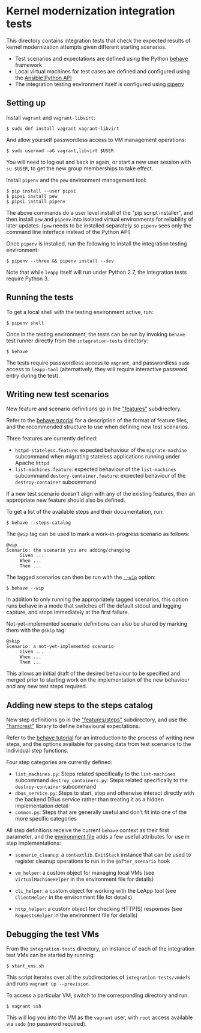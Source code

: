 # Kernel modernization integration tests

This directory contains integration tests that check the expected results
of kernel modernization attempts given different starting scenarios.

* Test scenarios and expectations are defined using the Python
  [behave](http://pythonhosted.org/behave/) framework
* Local virtual machines for test cases are defined and configured
  using the
  [Ansible Python API](http://docs.ansible.com/ansible/dev_guide/developing_api.html)
* The integration testing environment itself is configured using
  [pipenv](https://pypi.python.org/pypi/pipenv)

## Setting up

Install `vagrant` and `vagrant-libvirt`:

    $ sudo dnf install vagrant vagrant-libvirt

And allow yourself passwordless access to VM management operations:

    $ sudo usermod -aG vagrant,libvirt $USER

You will need to log out and back in again, or start a new user
session with `su $USER`, to get the new group memberships to take
effect.

Install `pipenv` and the `pew` environment management tool:

    $ pip install --user pipsi
    $ pipsi install pew
    $ pipsi install pipenv

The above commands do a user level install of the "pip script installer",
and then install `pew` and `pipenv` into isolated virtual environments
for reliability of later updates. (`pew` needs to be installed separately
so `pipenv` sees only the command line interface instead of the Python API)

Once `pipenv` is installed, run the following to install the
integration testing environment:

    $ pipenv --three && pipenv install --dev

Note that while `leapp` itself will run under Python 2.7, the integration
tests require Python 3.

## Running the tests

To get a local shell with the testing environment active, run:

    $ pipenv shell

Once in the testing environment, the tests can be run by invoking
`behave` test runner directly from the `integration-tests`
directory:

    $ behave

The tests require passwordless access to `vagrant`, and passwordless `sudo`
access to `leapp-tool` (alternatively, they will require interactive
password entry during the test).

## Writing new test scenarios

New feature and scenario definitions go in the ["features"](./features)
subdirectory.

Refer to the
[behave tutorial](https://pythonhosted.org/behave/tutorial.html#feature-files)
for a description of the format of feature files, and the recommended structure
to use when defining new test scenarios.

Three features are currently defined:

* `httpd-stateless.feature`: expected behaviour of the `migrate-machine`
  subcommand when migrating stateless applications running under Apache `httpd`
* `list-machines.feature`: expected behaviour of the `list-machines` subcommand
  `destory-container.feature`: expected behaviour of the `destroy-container` subcommand

If a new test scenario doesn't align with any of the existing features, then
an appropriate new feature should also be defined.

To get a list of the available steps and their documentation, run:

    $ behave --steps-catalog

The `@wip` tag can be used to mark a work-in-progress scenario as follows:

    @wip
    Scenario: the scenario you are adding/changing
         Given ...
         When ...
         Then ...

The tagged scenarios can then be run with the
[`--wip`](https://pythonhosted.org/behave/behave.html#cmdoption-w) option:

    $ behave --wip

In addition to only running the appropriately tagged scenarios, this option
runs behave in a mode that switches off the default stdout and logging capture,
and stops immediately at the first failure.

Not-yet-implemented scenario definitions can also be shared by marking them
with the `@skip` tag:

    @skip
    Scenario: a not-yet-implemented scenario
         Given ...
         When ...
         Then ...

This allows an initial draft of the desired behaviour to be specified and
merged prior to starting work on the implementation of the new behaviour and
any new test steps required.

## Adding new steps to the steps catalog

New step definitions go in the ["features/steps"](./features.steps)
subdirectory, and use the
["hamcrest"](https://pyhamcrest.readthedocs.io/en/latest/tutorial/)
library to define behavioural expectations.

Refer to the
[behave tutorial](https://pythonhosted.org/behave/tutorial.html#python-step-implementations)
for an introduction to the process of writing new steps, and the options
available for passing data from test scenarios to the individual step functions.

Four step categories are currently defined:

* `list_machines.py`: Steps related specifically to the `list-machines`
  subcommand
  `destroy_containers.py`: Steps related specifically to the `destroy-container`
  subcommand
* `dbus_service.py`: Steps to start, stop and otherwise interact directly with
  the backend DBus service rather than treating it as a hidden implementation
  detail
* `common.py`: Steps that are generally useful and don't fit into one of the
  more specific categories

All step definitions receive the current `behave` context as their first
parameter, and the [environment file](./features/environment.py) adds a few
useful attributes for use in step implementations:

* `scenario_cleanup`: a `contextlib.ExitStack` instance that can be used to
  register cleanup operations to run in the `@after_scenario` hook

* `vm_helper`: a custom object for managing local VMs (see
  `VirtualMachineHelper` in the environment file for details)

* `cli_helper`: a custom object for working with the LeApp tool (see
  `ClientHelper` in the environment file for details)

* `http_helper`: a custom object for checking HTTP(S) responses (see
  `RequestsHelper` in the environment file for details)

## Debugging the test VMs

From the `integration-tests` directory, an instance of each of the integration
test VMs can be started by running:

    $ start_vms.sh

This script iterates over all the subdirectories of `integration-tests/vmdefs`
and runs `vagrant up --provision`.

To access a particular VM, switch to the corresponding directory and run:

    $ vagrant ssh

This will log you into the VM as the `vagrant` user, with `root` access
available via `sudo` (no password required).
